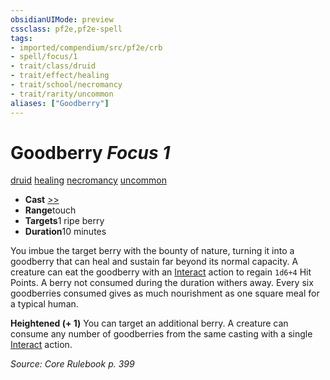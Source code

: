 ```yaml
---
obsidianUIMode: preview
cssclass: pf2e,pf2e-spell
tags:
- imported/compendium/src/pf2e/crb
- spell/focus/1
- trait/class/druid
- trait/effect/healing
- trait/school/necromancy
- trait/rarity/uncommon
aliases: ["Goodberry"]
---
```

# Goodberry *Focus 1*   
[druid](rules/traits/druid.md)  [healing](healing.md)  [necromancy](necromancy.md)  [uncommon](uncommon.md)  

- **Cast** [>>](chapter-9-playing-the-game.md#Actions "Two-Action") 
- **Range**touch
- **Targets**1 ripe berry
- **Duration**10 minutes

You imbue the target berry with the bounty of nature, turning it into a goodberry that can heal and sustain far beyond its normal capacity. A creature can eat the goodberry with an [Interact](interact.md) action to regain `1d6+4` Hit Points. A berry not consumed during the duration withers away. Every six goodberries consumed gives as much nourishment as one square meal for a typical human.

**Heightened (+ 1)** You can target an additional berry. A creature can consume any number of goodberries from the same casting with a single [Interact](interact.md) action.

*Source: Core Rulebook p. 399*